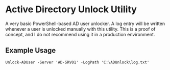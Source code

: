 # Active Directory Unlock Utility
A very basic PowerShell-based AD user unlocker. A log entry will be written whenever a user is unlocked manually with this utility. This is a proof of concept, and I do not recommend using it in a production environment.

## Example Usage
```
Unlock-ADUser -Server 'AD-SRV01' -LogPath 'C:\ADUnlock\log.txt'
```
